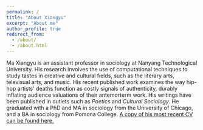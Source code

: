 ```yaml
---
permalink: /
title: "About Xiangyu"
excerpt: "About me"
author_profile: true
redirect_from: 
  - /about/
  - /about.html
---
```


Ma Xiangyu is an assistant professor in sociology at Nanyang Technological University. His research involves the use of computational techniques to study tastes in creative and cultural fields, such as the literary arts, televisual arts, and music. His recent published work examines the way hip-hop artists' deaths function as costly signals of authenticity, durably inflating audience valuations of their antemorterm work. His writings have been published in outlets such as *Poetics* and *Cultural Sociology*. He graduated with a PhD and MA in sociology from the University of Chicago, and a BA in sociology from Pomona College. [A copy of his most recent CV can be found here.](/files/cv/current.pdf)